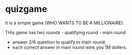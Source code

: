 # quizgame
It is a simple game (WHO WANTS TO BE A MILLIONAIRE).

THis game has two rounds - qualifying round - main round

* answer 2/6 question to qualify to main round;
* each correct answer in main round wins you 1M dollers.
